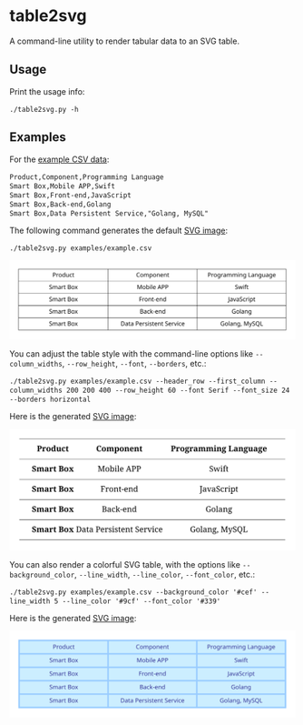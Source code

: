 # table2svg

A command-line utility to render tabular data to an SVG table.

## Usage

Print the usage info:

```shell
./table2svg.py -h
```

## Examples

For the [example CSV data](examples/example.csv):

```csv
Product,Component,Programming Language
Smart Box,Mobile APP,Swift
Smart Box,Front-end,JavaScript
Smart Box,Back-end,Golang
Smart Box,Data Persistent Service,"Golang, MySQL"
```

The following command generates the default [SVG image](examples/1.svg):

```shell
./table2svg.py examples/example.csv
```

![](examples/1.svg)

You can adjust the table style with the command-line options like
`--column_widths`, `--row_height`, `--font`, `--borders`, etc.:

```shell
./table2svg.py examples/example.csv --header_row --first_column --column_widths 200 200 400 --row_height 60 --font Serif --font_size 24 --borders horizontal
```

Here is the generated [SVG image](examples/2.svg):

![](examples/2.svg)

You can also render a colorful SVG table, with the options like
`--background_color`, `--line_width`, `--line_color`, `--font_color`, etc.:

```shell
./table2svg.py examples/example.csv --background_color '#cef' --line_width 5 --line_color '#9cf' --font_color '#339'
```

Here is the generated [SVG image](examples/3.svg):

![](examples/3.svg)
